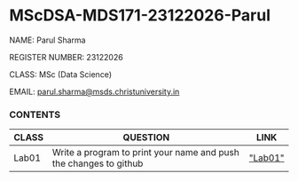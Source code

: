 # MScDSA-MDS171-23122026-Parul

NAME: Parul Sharma

REGISTER NUMBER: 23122026

CLASS: MSc (Data Science)

EMAIL: parul.sharma@msds.christuniversity.in

### **CONTENTS**

|CLASS|QUESTION|LINK|
|-------------|---------------------------------------------|------------------|
|Lab01|Write a program to print your name and push the changes to github|["Lab01"]("Lab01.ipynb")